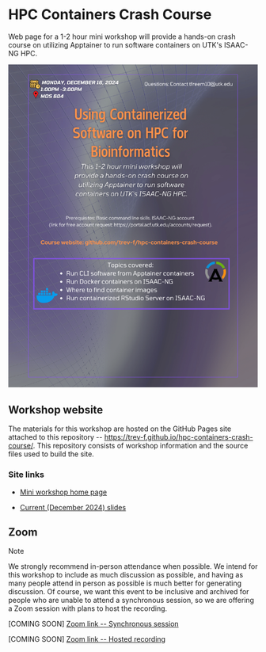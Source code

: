 # HPC Containers Crash Course

Web page for a 1-2 hour mini workshop will provide a hands-on crash course on utilizing Apptainer to run software containers on UTK's ISAAC-NG HPC.

![Check out our flyer](assets/flyer.png)

## Workshop website

The materials for this workshop are hosted on the GitHub Pages site attached to this repository -- <https://trev-f.github.io/hpc-containers-crash-course/>.
This repository consists of workshop information and the source files used to build the site.

### Site links

* [Mini workshop home page](https://trev-f.github.io/hpc-containers-crash-course/)

* [Current (December 2024) slides](https://trev-f.github.io/hpc-containers-crash-course/slides/20241216-slides.html#/title-slide)

## Zoom

> [!NOTE]  
> We strongly recommend in-person attendance when possible.
> We intend for this workshop to include as much discussion as possible, and having as many people attend in person as possible is much better for generating discussion.
> Of course, we want this event to be inclusive and archived for people who are unable to attend a synchronous session, so we are offering a Zoom session with plans to host the recording.

[COMING SOON]
[Zoom link -- Synchronous session]()

[COMING SOON]
[Zoom link -- Hosted recording]()
